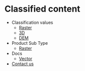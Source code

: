 # Classified content

- Classification values
  * [Raster](/classified/raster/classification_table.md)
  * [3D](/classified/3d/classification_table.md)
  * [DEM](/classified/dem/classification_table.md)
- Product Sub Type
  * [Raster](/classified/raster/product_sub_type.md)
- Docs
  * [Vector](/classified/vector/docs.md)
- [Contact us](/classified/contact_us.md)
